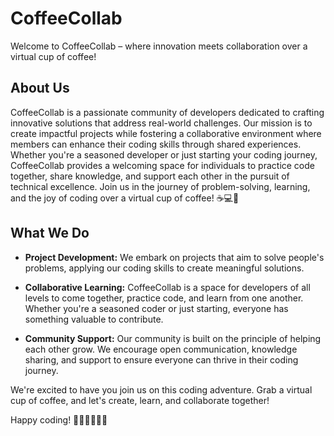 # CoffeeCollab

Welcome to CoffeeCollab – where innovation meets collaboration over a virtual cup of coffee!

## About Us

CoffeeCollab is a passionate community of developers dedicated to crafting innovative solutions that address real-world challenges. Our mission is to create impactful projects while fostering a collaborative environment where members can enhance their coding skills through shared experiences. Whether you're a seasoned developer or just starting your coding journey, CoffeeCollab provides a welcoming space for individuals to practice code together, share knowledge, and support each other in the pursuit of technical excellence. Join us in the journey of problem-solving, learning, and the joy of coding over a virtual cup of coffee! ☕💻🚀

## What We Do

- **Project Development:** We embark on projects that aim to solve people's problems, applying our coding skills to create meaningful solutions.

- **Collaborative Learning:** CoffeeCollab is a space for developers of all levels to come together, practice code, and learn from one another. Whether you're a seasoned coder or just starting, everyone has something valuable to contribute.

- **Community Support:** Our community is built on the principle of helping each other grow. We encourage open communication, knowledge sharing, and support to ensure everyone can thrive in their coding journey.

We're excited to have you join us on this coding adventure. Grab a virtual cup of coffee, and let's create, learn, and collaborate together!

Happy coding! 👩‍💻👨‍💻👨‍💻

